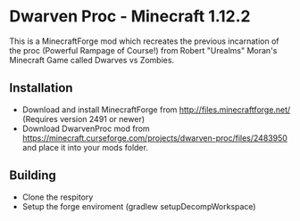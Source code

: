 Dwarven Proc - Minecraft 1.12.2
=============
This is a MinecraftForge mod which recreates the previous incarnation of the proc (Powerful Rampage of Course!) from Robert "Urealms" Moran's Minecraft Game called Dwarves vs Zombies.

Installation
-------
* Download and install MinecraftForge from http://files.minecraftforge.net/ (Requires version 2491 or newer)
* Download DwarvenProc mod from https://minecraft.curseforge.com/projects/dwarven-proc/files/2483950 and place it into your mods folder.

Building
-------
* Clone the respitory
* Setup the forge enviroment (gradlew setupDecompWorkspace)